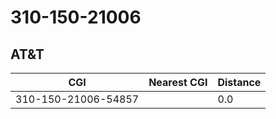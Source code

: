 # 310-150-21006
## AT&T


| CGI | Nearest CGI | Distance |
|-----|-------------|----------|
| 310-150-21006-54857 |  | 0.0 |
